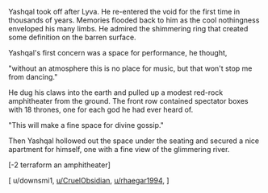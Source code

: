 Yashqal took off after Lyva. He re-entered the void for the first time in thousands of years. Memories flooded back to him as the cool nothingness enveloped his many limbs. He admired the shimmering ring that created some definition on the barren surface.  

Yashqal's first concern was a space for performance, he thought, 

"without an atmosphere this is no place for music, but that won't stop me from dancing." 

He dug his claws into the earth and pulled up a modest red-rock amphitheater from the ground. The front row contained spectator boxes with 18 thrones, one for each god he had ever heard of. 

"This will make a fine space for divine gossip."

Then Yashqal hollowed out the space under the seating and secured a nice apartment for himself, one with a fine view of the glimmering river. 

\[-2 terraform an amphitheater\]

\[ u/downsmi1, [u/CruelObsidian](https://www.reddit.com/u/CruelObsidian/), [u/rhaegar1994](https://www.reddit.com/u/rhaegar1994/), \]